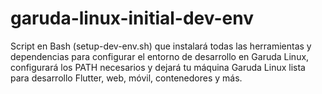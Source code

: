 # garuda-linux-initial-dev-env
Script en Bash (setup-dev-env.sh) que instalará todas las herramientas y dependencias para configurar el entorno de desarrollo en Garuda Linux, configurará los PATH necesarios y dejará tu máquina Garuda Linux lista para desarrollo Flutter, web, móvil, contenedores y más.
